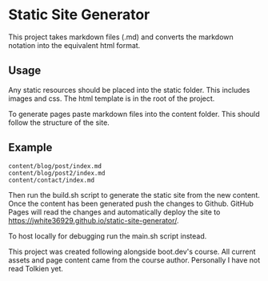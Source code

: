 # Static Site Generator 

This project takes markdown files (.md) and converts the markdown notation into the equivalent html format. 

## Usage
Any static resources should be placed into the static folder. 
This includes images and css. 
The html template is in the root of the project.

To generate pages paste markdown files into the content folder. 
This should follow the structure of the site. 

## Example
```
content/blog/post/index.md 
content/blog/post2/index.md 
content/contact/index.md 
```

Then run the build.sh script to generate the static site from the new content. 
Once the content has been generated push the changes to Github. 
GitHub Pages will read the changes and automatically deploy the site to https://jwhite36929.github.io/static-site-generator/.

To host locally for debugging run the main.sh script instead. 


This project was created following alongside boot.dev's course. All current assets and page content came from the course author. Personally I have not read Tolkien yet.
